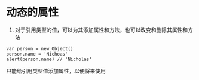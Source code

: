 # 动态的属性

1. 对于引用类型的值，可以为其添加属性和方法，也可以改变和删除其属性和方法

```
var person = new Object()
person.name = 'Nichoas'
alert(person.name) // 'Nicholas'
```

只能给引用类型值添加属性，以便将来使用